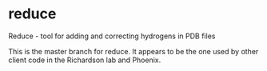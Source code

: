 # reduce
Reduce - tool for adding and correcting hydrogens in PDB files

This is the master branch for reduce.  It appears to be the one used by other client code in the Richardson lab and Phoenix.
